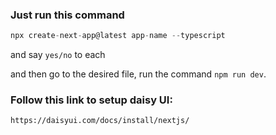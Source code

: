 ### Just run this command 

```ts
npx create-next-app@latest app-name --typescript
```
and say `yes/no` to each

and then go to the desired file, run the command `npm run dev`.

### Follow this link to setup daisy UI:

`https://daisyui.com/docs/install/nextjs/`
